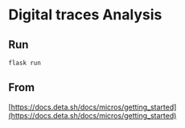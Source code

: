 # Digital traces Analysis

## Run

`flask run`

## From

[https://docs.deta.sh/docs/micros/getting_started](https://docs.deta.sh/docs/micros/getting_started)
